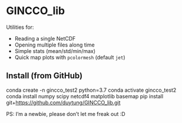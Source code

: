 # GINCCO_lib

Utilities for:
- Reading a single NetCDF
- Opening multiple files along time
- Simple stats (mean/std/min/max)
- Quick map plots with `pcolormesh` (default `jet`)

## Install (from GitHub)

conda create -n gincco_test2 python=3.7
conda activate gincco_test2
conda install numpy scipy netcdf4 matplotlib basemap
pip install git+https://github.com/duytung/GINCCO_lib.git

PS: I’m a newbie, please don’t let me freak out :D
